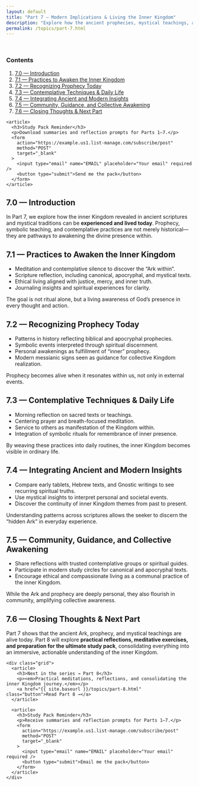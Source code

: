 ```yaml
---
layout: default
title: "Part 7 — Modern Implications & Living the Inner Kingdom"
description: "Explore how the ancient prophecies, mystical teachings, and inner Kingdom principles are applied in modern life and practice."
permalink: /topics/part-7.html
---
```


<main>

  <nav aria-label="Table of contents" class="grid" style="padding-top: 1rem">
    <article>
      <h3>Contents</h3>
      <ol>
        <li><a href="#intro">7.0 — Introduction</a></li>
        <li><a href="#inner-practice">7.1 — Practices to Awaken the Inner Kingdom</a></li>
        <li><a href="#modern-prophecy">7.2 — Recognizing Prophecy Today</a></li>
        <li><a href="#contemplative-techniques">7.3 — Contemplative Techniques & Daily Life</a></li>
        <li><a href="#integrating-texts">7.4 — Integrating Ancient and Modern Insights</a></li>
        <li><a href="#community">7.5 — Community, Guidance, and Collective Awakening</a></li>
        <li><a href="#closing">7.6 — Closing Thoughts & Next Part</a></li>
      </ol>
    </article>

    <article>
      <h3>Study Pack Reminder</h3>
      <p>Download summaries and reflection prompts for Parts 1–7.</p>
      <form
        action="https://example.us1.list-manage.com/subscribe/post"
        method="POST"
        target="_blank"
      >
        <input type="email" name="EMAIL" placeholder="Your email" required />
        <button type="submit">Send me the pack</button>
      </form>
    </article>

  </nav>

  <!-- 7.0 -->
  <section id="intro" class="content">
    <h2>7.0 — Introduction</h2>
    <p>
      In Part 7, we explore how the inner Kingdom revealed in ancient scriptures and mystical traditions can be <strong>experienced and lived today</strong>. Prophecy, symbolic teaching, and contemplative practices are not merely historical—they are pathways to awakening the divine presence within.
    </p>
  </section>

  <!-- 7.1 -->
  <section id="inner-practice" class="content">
    <h2>7.1 — Practices to Awaken the Inner Kingdom</h2>
    <ul>
      <li>Meditation and contemplative silence to discover the “Ark within”.</li>
      <li>Scripture reflection, including canonical, apocryphal, and mystical texts.</li>
      <li>Ethical living aligned with justice, mercy, and inner truth.</li>
      <li>Journaling insights and spiritual experiences for clarity.</li>
    </ul>
    <p class="note">
      The goal is not ritual alone, but a living awareness of God’s presence in every thought and action.
    </p>
  </section>

  <!-- 7.2 -->
  <section id="modern-prophecy" class="content">
    <h2>7.2 — Recognizing Prophecy Today</h2>
    <ul>
      <li>Patterns in history reflecting biblical and apocryphal prophecies.</li>
      <li>Symbolic events interpreted through spiritual discernment.</li>
      <li>Personal awakenings as fulfillment of “inner” prophecy.</li>
      <li>Modern messianic signs seen as guidance for collective Kingdom realization.</li>
    </ul>
    <p class="note">
      Prophecy becomes alive when it resonates within us, not only in external events.
    </p>
  </section>

  <!-- 7.3 -->
  <section id="contemplative-techniques" class="content">
    <h2>7.3 — Contemplative Techniques & Daily Life</h2>
    <ul>
      <li>Morning reflection on sacred texts or teachings.</li>
      <li>Centering prayer and breath-focused meditation.</li>
      <li>Service to others as manifestation of the Kingdom within.</li>
      <li>Integration of symbolic rituals for remembrance of inner presence.</li>
    </ul>
    <p class="note">
      By weaving these practices into daily routines, the inner Kingdom becomes visible in ordinary life.
    </p>
  </section>

  <!-- 7.4 -->
  <section id="integrating-texts" class="content">
    <h2>7.4 — Integrating Ancient and Modern Insights</h2>
    <ul>
      <li>Compare early tablets, Hebrew texts, and Gnostic writings to see recurring spiritual truths.</li>
      <li>Use mystical insights to interpret personal and societal events.</li>
      <li>Discover the continuity of inner Kingdom themes from past to present.</li>
    </ul>
    <p class="note">
      Understanding patterns across scriptures allows the seeker to discern the “hidden Ark” in everyday experience.
    </p>
  </section>

  <!-- 7.5 -->
  <section id="community" class="content">
    <h2>7.5 — Community, Guidance, and Collective Awakening</h2>
    <ul>
      <li>Share reflections with trusted contemplative groups or spiritual guides.</li>
      <li>Participate in modern study circles for canonical and apocryphal texts.</li>
      <li>Encourage ethical and compassionate living as a communal practice of the inner Kingdom.</li>
    </ul>
    <p class="note">
      While the Ark and prophecy are deeply personal, they also flourish in community, amplifying collective awareness.
    </p>
  </section>

  <!-- 7.6 -->
  <section id="closing" class="content">
    <h2>7.6 — Closing Thoughts & Next Part</h2>
    <p>
      Part 7 shows that the ancient Ark, prophecy, and mystical teachings are alive today. Part 8 will explore <strong>practical reflections, meditative exercises, and preparation for the ultimate study pack</strong>, consolidating everything into an immersive, actionable understanding of the inner Kingdom.
    </p>

    <div class="grid">
      <article>
        <h3>Next in the series → Part 8</h3>
        <p><em>Practical meditations, reflections, and consolidating the inner Kingdom journey.</em></p>
        <a href="{{ site.baseurl }}/topics/part-8.html" class="button">Read Part 8 →</a>
      </article>

      <article>
        <h3>Study Pack Reminder</h3>
        <p>Receive summaries and reflection prompts for Parts 1–7.</p>
        <form
          action="https://example.us1.list-manage.com/subscribe/post"
          method="POST"
          target="_blank"
        >
          <input type="email" name="EMAIL" placeholder="Your email" required />
          <button type="submit">Email me the pack</button>
        </form>
      </article>
    </div>

  </section>
</main>
